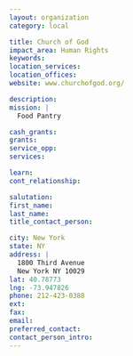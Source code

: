 ```yaml
---
layout: organization
category: local

title: Church of God
impact_area: Human Rights
keywords: 
location_services: 
location_offices: 
website: www.churchofgod.org/‎

description: 
mission: |
  Food Pantry

cash_grants: 
grants: 
service_opp: 
services: 

learn: 
cont_relationship: 

salutation: 
first_name: 
last_name: 
title_contact_person: 

city: New York
state: NY
address: |
  1800 Third Avenue     
  New York NY 10029
lat: 40.78773
lng: -73.947826
phone: 212-423-0388
ext: 
fax: 
email: 
preferred_contact: 
contact_person_intro: 
---
```

